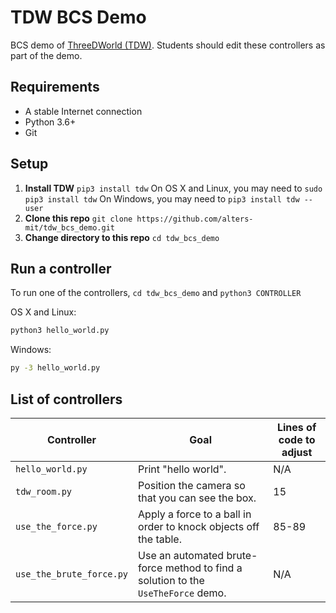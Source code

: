 # TDW BCS Demo

BCS demo of [ThreeDWorld (TDW)](https://github.com/threedworld-mit/tdw). Students should edit these controllers as part of the demo.

## Requirements

- A stable Internet connection
- Python 3.6+
- Git

## Setup

1. **Install TDW** `pip3 install tdw` On OS X and Linux, you may need to `sudo pip3 install tdw` On Windows, you may need to `pip3 install tdw --user`
2. **Clone this repo** `git clone https://github.com/alters-mit/tdw_bcs_demo.git`
3. **Change directory to this repo** `cd tdw_bcs_demo`

## Run a controller

To run one of the controllers, `cd tdw_bcs_demo` and `python3 CONTROLLER`

OS X and Linux:

```bash
python3 hello_world.py
```

Windows:

```bash
py -3 hello_world.py
```

## List of controllers

| Controller | Goal | Lines of code to adjust |
| --- | --- | --- |
| `hello_world.py` | Print "hello world". | N/A |
| `tdw_room.py` | Position the camera so that you can see the box. | 15 |
| `use_the_force.py` | Apply a force to a ball in order to knock objects off the table. | 85-89 |
| `use_the_brute_force.py` | Use an automated brute-force method to find a solution to the `UseTheForce` demo. | N/A |